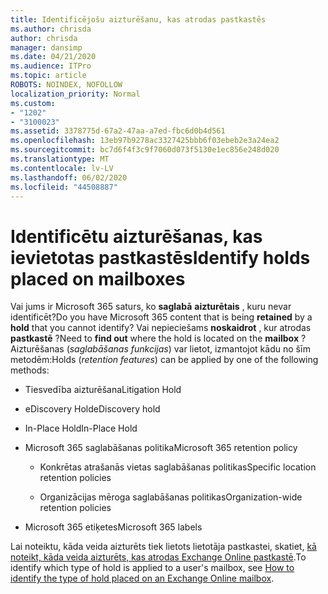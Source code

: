 ```yaml
---
title: Identificējošu aizturēšanu, kas atrodas pastkastēs
ms.author: chrisda
author: chrisda
manager: dansimp
ms.date: 04/21/2020
ms.audience: ITPro
ms.topic: article
ROBOTS: NOINDEX, NOFOLLOW
localization_priority: Normal
ms.custom:
- "1202"
- "3100023"
ms.assetid: 3378775d-67a2-47aa-a7ed-fbc6d0b4d561
ms.openlocfilehash: 13eb97b9278ac3327425bbb6f03ebeb2e3a24ea2
ms.sourcegitcommit: bc7d6f4f3c9f7060d073f5130e1ec856e248d020
ms.translationtype: MT
ms.contentlocale: lv-LV
ms.lasthandoff: 06/02/2020
ms.locfileid: "44508887"
---
```

# <a name="identify-holds-placed-on-mailboxes"></a><span data-ttu-id="89181-102">Identificētu aizturēšanas, kas ievietotas pastkastēs</span><span class="sxs-lookup"><span data-stu-id="89181-102">Identify holds placed on mailboxes</span></span>

<span data-ttu-id="89181-103">Vai jums ir Microsoft 365 saturs, ko **saglabā** **aizturētais** , kuru nevar identificēt?</span><span class="sxs-lookup"><span data-stu-id="89181-103">Do you have Microsoft 365 content that is being **retained** by a **hold** that you cannot identify?</span></span> <span data-ttu-id="89181-104">Vai nepieciešams **noskaidrot** , kur atrodas **pastkastē** ?</span><span class="sxs-lookup"><span data-stu-id="89181-104">Need to **find out** where the hold is located on the **mailbox** ?</span></span> <span data-ttu-id="89181-105">Aizturēšanas (*saglabāšanas funkcijas*) var lietot, izmantojot kādu no šīm metodēm:</span><span class="sxs-lookup"><span data-stu-id="89181-105">Holds (*retention features*) can be applied by one of the following methods:</span></span>
  
- <span data-ttu-id="89181-106">Tiesvedība aizturēšana</span><span class="sxs-lookup"><span data-stu-id="89181-106">Litigation Hold</span></span>

- <span data-ttu-id="89181-107">eDiscovery Hold</span><span class="sxs-lookup"><span data-stu-id="89181-107">eDiscovery hold</span></span>

- <span data-ttu-id="89181-108">In-Place Hold</span><span class="sxs-lookup"><span data-stu-id="89181-108">In-Place Hold</span></span>

- <span data-ttu-id="89181-109">Microsoft 365 saglabāšanas politika</span><span class="sxs-lookup"><span data-stu-id="89181-109">Microsoft 365 retention policy</span></span> 

  - <span data-ttu-id="89181-110">Konkrētas atrašanās vietas saglabāšanas politikas</span><span class="sxs-lookup"><span data-stu-id="89181-110">Specific location retention policies</span></span>

  - <span data-ttu-id="89181-111">Organizācijas mēroga saglabāšanas politikas</span><span class="sxs-lookup"><span data-stu-id="89181-111">Organization-wide retention policies</span></span>

- <span data-ttu-id="89181-112">Microsoft 365 etiķetes</span><span class="sxs-lookup"><span data-stu-id="89181-112">Microsoft 365 labels</span></span>

<span data-ttu-id="89181-113">Lai noteiktu, kāda veida aizturēts tiek lietots lietotāja pastkastei, skatiet, [kā noteikt, kāda veida aizturēts, kas atrodas Exchange Online pastkastē](https://docs.microsoft.com/microsoft-365/compliance/identify-a-hold-on-an-exchange-online-mailbox).</span><span class="sxs-lookup"><span data-stu-id="89181-113">To identify which type of hold is applied to a user's mailbox, see [How to identify the type of hold placed on an Exchange Online mailbox](https://docs.microsoft.com/microsoft-365/compliance/identify-a-hold-on-an-exchange-online-mailbox).</span></span>

